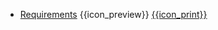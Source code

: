 * [Requirements]({{baseUrl}}/requirements/)
  <trigger for="pop:requirements-preview">{{icon_preview}}</trigger> [{{icon_print}}](print.html)

<popover id="pop:requirements-preview" title="Requirements {{icon_preview}}" placement="right">
  <div slot="content">
    <include src="preview.md" />
  </div>
</popover>
